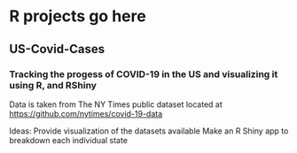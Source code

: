 # R projects go here

## US-Covid-Cases
### Tracking the progess of COVID-19 in the US and visualizing it using R, and RShiny
Data is taken from The NY Times public dataset located at https://github.com/nytimes/covid-19-data

Ideas: 
  Provide visualization of the datasets available
  Make an R Shiny app to breakdown each individual state
